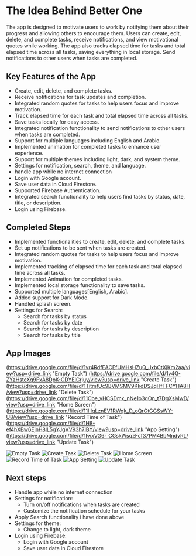 # The Idea Behind Better One

The app is designed to motivate users to work by notifying them about their progress and allowing others to encourage them.
Users can create, edit, delete, and complete tasks, receive notifications, and view motivational quotes while working.
The app also tracks elapsed time for tasks and total elapsed time across all tasks, saving everything in local storage.
Send notifications to other users when tasks are completed.

## Key Features of the App

* Create, edit, delete, and complete tasks.
* Receive notifications for task updates and completion.
* Integrated random quotes for tasks to help users focus and improve motivation.
* Track elapsed time for each task and total elapsed time across all tasks.
* Save tasks locally for easy access.
* Integrated notification functionality to send notifications to other users when tasks are completed.
* Support for multiple languages including English and Arabic.
* Implemented animation for completed tasks to enhance user experience.
* Support for multiple themes including light, dark, and system theme.
* Settings for notification, search, theme, and language.
* handle app while no internet connection
* Login with Google account.
* Save user data in Cloud Firestore.
* Supported Firebase Authentication.
* Integrated search functionality to help users find tasks by status, date, title, or description.
* Login using Firebase.

## Completed Steps

* Implemented functionalities to create, edit, delete, and complete tasks.
* Set up notifications to be sent when tasks are created.
* Integrated random quotes for tasks to help users focus and improve motivation.
* Implemented tracking of elapsed time for each task and total elapsed time across all tasks.
* Implemented Animation for completed tasks.
* Implemented local storage functionality to save tasks.
* Supported multiple languages[English, Arabic].
* Added support for Dark Mode.
* Handled splash screen.
* Settings for Search:
  * Search for tasks by status
  * Search for tasks by date
  * Search for tasks by description
  * Search for tasks by title

## App Images

(<https://drive.google.com/file/d/1vr4RdfEACEfUMHsHZuQ_JxbCtXjKm2aa/view?usp=drive_link> "Empty Task")
(<https://drive.google.com/file/d/1v4Q-ZYzHstcXg9FxA8DpK-CDYEICrjuy/view?usp=drive_link> "Create Task")
(<https://drive.google.com/file/d/1TitmfUc9BVMSMV9KkdDSJqHfTFCYHA8H/view?usp=drive_link> "Delete Task")
(<https://drive.google.com/file/d/11Cbe_vHCSDmx_nNe1o3qOn_t7DgXsMwD/view?usp=drive_link> "Home Screen")
(<https://drive.google.com/file/d/11IIIqLznEV1RWqk_D_oQrGtGGSsWY-U8/view?usp=drive_link> "Record Time of Task")
(<https://drive.google.com/file/d/1H8-ef4hXBw6EjnH8lL5gYJgVV93h7lBY/view?usp=drive_link> "App Setting")
(<https://drive.google.com/file/d/1IwxVG6r_CGskWsqzFcf37PM4BbMndyRL/view?usp=drive_link> "Update Task")

![Empty Task](https://drive.google.com/uc?export=view&id=1vr4RdfEACEfUMHsHZuQ_JxbCtXjKm2aa)
![Create Task](https://drive.google.com/uc?export=view&id=1v4Q-ZYzHstcXg9FxA8DpK-CDYEICrjuy)
![Delete Task](https://drive.google.com/uc?export=view&id=1TitmfUc9BVMSMV9KkdDSJqHfTFCYHA8H)
![Home Screen](https://drive.google.com/uc?export=view&id=11Cbe_vHCSDmx_nNe1o3qOn_t7DgXsMwD)
![Record Time of Task](https://drive.google.com/uc?export=view&id=1H8-ef4hXBw6EjnH8lL5gYJgVV93h7lBY)
![App Setting](https://drive.google.com/uc?export=view&id=1IwxVG6r_CGskWsqzFcf37PM4BbMndyRL)
![Update Task](https://drive.google.com/uc?export=view&id=1IwxVG6r_CGskWsqzFcf37PM4BbMndyRL)

## Next steps

* Handle app while no internet connection
* Settings for notification:
  * Turn on/off notifications when tasks are created
  * Customize the notification schedule for your tasks
* Apply Search functionality i have done above
* Settings for theme:
  * Change to light, dark theme
* Login using Firebase:
  * Login with Google account
  * Save user data in Cloud Firestore
